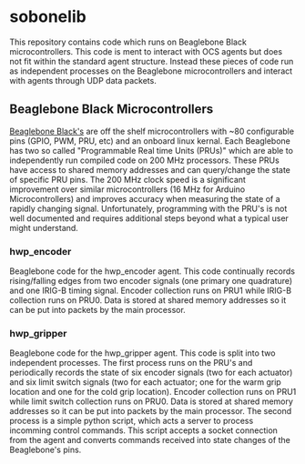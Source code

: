 # sobonelib
This repository contains code which runs on Beaglebone Black microcontrollers. This code is ment to interact with OCS agents but does not fit within the standard agent structure. Instead these pieces of code run as independent processes on the Beaglebone microcontrollers and interact with agents through UDP data packets.

## Beaglebone Black Microcontrollers
[Beaglebone Black's](https://beagleboard.org/black) are off the shelf microcontrollers with ~80 configurable pins (GPIO, PWM, PRU, etc) and an onboard linux kernal. Each Beaglebone has two so called "Programmable Real time Units (PRUs)" which are able to independently run compiled code on 200 MHz processors. These PRUs have access to shared memory addresses and can query/change the state of specific PRU pins. The 200 MHz clock speed is a significant improvement over similar microcontrollers (16 MHz for Arduino Microcontrollers) and improves accuracy when measuring the state of a rapidly changing signal. Unfortunately, programming with the PRU's is not well documented and requires additional steps beyond what a typical user might understand.

### hwp_encoder
Beaglebone code for the hwp_encoder agent. This code continually records rising/falling edges from two encoder signals (one primary one quadrature) and one IRIG-B timing signal. Encoder collection runs on PRU1 while IRIG-B collection runs on PRU0. Data is stored at shared memory addresses so it can be put into packets by the main processor.

### hwp_gripper
Beaglebone code for the hwp_gripper agent. This code is split into two independent processes. The first process runs on the PRU's and periodically records the state of six encoder signals (two for each actuator) and six limit switch signals (two for each actuator; one for the warm grip location and one for the cold grip location). Encoder collection runs on PRU1 while limit switch collection runs on PRU0. Data is stored at shared memory addresses so it can be put into packets by the main processor. The second process is a simple python script, which acts a server to process incomming control commands. This script accepts a socket connection from the agent and converts commands received into state changes of the Beaglebone's pins.
